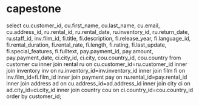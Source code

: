 # capestone
select cu.customer_id, cu.first_name, cu.last_name,
cu.email, cu.address_id, 
ru.rental_id, ru.rental_date, ru.inventory_id,
ru.return_date, ru.staff_id, 
inv.film_id, fi.title, fi.description,
fi.release_year, fi.language_id, fi.rental_duration, 
fi.rental_rate, fi.length, 
fi.rating, fi.last_update, fi.special_features, fi.fulltext,
pay.payment_id, pay.amount, pay.payment_date,
ci.city_id, ci.city, cou.country_id, cou.country
from customer cu
inner join rental ru
on cu.customer_id=ru.customer_id
inner join inventory inv
on ru.inventory_id=inv.inventory_id
inner join film fi
on inv.film_id=fi.film_id
inner join payment pay
on ru.rental_id=pay.rental_id
inner join address ad
on cu.address_id=ad.address_id
inner join city ci
on ad.city_id=ci.city_id
inner join country cou
on ci.country_id=cou.country_id
order by customer_id;

